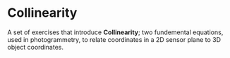 # Collinearity

A set of exercises that introduce **Collinearity**; two fundemental equations, used in photogrammetry, to relate coordinates in a 2D sensor plane to 3D object coordinates.
